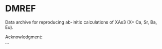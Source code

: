 # DMREF  

Data archive for reproducing ab-initio calculations of XAs3 (X= Ca, Sr, Ba, Eu).

Acknowledgment:  
...
